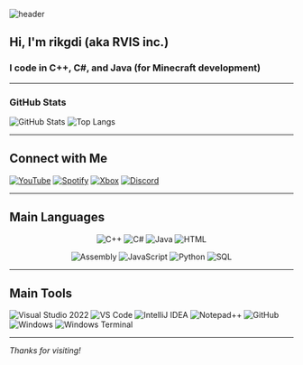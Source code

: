 ![header](https://capsule-render.vercel.app/api?type=waving&color=gradient&height=200&section=header&text=rikgdi%20%7C%20RVIS%20inc.&fontSize=40&fontAlign=center)

## Hi, I'm **rikgdi** (aka **RVIS inc.**)
### I code in C++, C#, and Java (for Minecraft development)

---

### GitHub Stats

![GitHub Stats](https://github-readme-stats.vercel.app/api?username=rikgdi&show_icons=true&theme=radical)
![Top Langs](https://github-readme-stats.vercel.app/api/top-langs/?username=rikgdi&layout=compact&theme=radical)

---

## Connect with Me

[![YouTube](https://img.shields.io/badge/YOUTUBE-red?style=for-the-badge&logo=youtube)](https://www.youtube.com/@RVISinc)
[![Spotify](https://img.shields.io/badge/Spotify-1DB954?style=for-the-badge&logo=spotify&logoColor=white)]()
[![Xbox](https://img.shields.io/badge/Xbox-107C10?style=for-the-badge&logo=xbox&logoColor=white)]()
[![Discord](https://img.shields.io/badge/DISCORD-RVIS%20inc.-5865F2?style=for-the-badge&logo=discord&logoColor=white)]()

---

## Main Languages

<div align="center">
  
![C++](https://img.shields.io/badge/C++-00599C?style=for-the-badge&logo=c%2B%2B&logoColor=white)
![C#](https://img.shields.io/badge/C%23-239120?style=for-the-badge&logo=c-sharp&logoColor=white)
![Java](https://img.shields.io/badge/Java-ED8B00?style=for-the-badge&logo=java&logoColor=white)
![HTML](https://img.shields.io/badge/HTML-FF5733?style=for-the-badge&logo=html5&logoColor=white)

![Assembly](https://img.shields.io/badge/Assembly-6E4C13?style=for-the-badge)
![JavaScript](https://img.shields.io/badge/JavaScript-F7DF1E?style=for-the-badge&logo=javascript&logoColor=black)
![Python](https://img.shields.io/badge/Python-3776AB?style=for-the-badge&logo=python&logoColor=white)
![SQL](https://img.shields.io/badge/SQL-4479A1?style=for-the-badge&logo=postgresql&logoColor=white)

</div>

---

## Main Tools

![Visual Studio 2022](https://img.shields.io/badge/Visual%20Studio%202022-5C2D91?style=for-the-badge&logo=visualstudio&logoColor=white)
![VS Code](https://img.shields.io/badge/VS%20Code-007ACC?style=for-the-badge&logo=visual-studio-code&logoColor=white)
![IntelliJ IDEA](https://img.shields.io/badge/IntelliJ-000000?style=for-the-badge&logo=intellijidea&logoColor=white)
![Notepad++](https://img.shields.io/badge/Notepad++-90E59A?style=for-the-badge&logo=notepadplusplus&logoColor=black)
![GitHub](https://img.shields.io/badge/GitHub-grey?style=for-the-badge&logo=github&logoColor=white)
![Windows](https://img.shields.io/badge/Windows-0078D6?style=for-the-badge&logo=windows&logoColor=white)
![Windows Terminal](https://img.shields.io/badge/Windows%20Terminal-000000?style=for-the-badge&logo=windowsterminal&logoColor=white)

---

*Thanks for visiting!*
